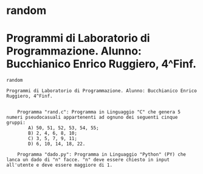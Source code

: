 # random

# Programmi di Laboratorio di Programmazione. Alunno: Bucchianico Enrico Ruggiero, 4^Finf.


	random

	Programmi di Laboratorio di Programmazione. Alunno: Bucchianico Enrico Ruggiero, 4^Finf.


		Programma "rand.c": Programma in Linguaggio "C" che genera 5 numeri pseudocasuali appartenenti ad ognuno dei seguenti cinque gruppi:
			A) 50, 51, 52, 53, 54, 55;
			B) 2, 4, 6, 8, 10;
			C) 3, 5, 7, 9, 11;
			D) 6, 10, 14, 18, 22.

		Programma "dado.py": Programma in Linguaggio "Python" (PY) che lanca un dado di "n" facce. "n" deve essere chiesto in input all'utente e deve essere maggiore di 1.